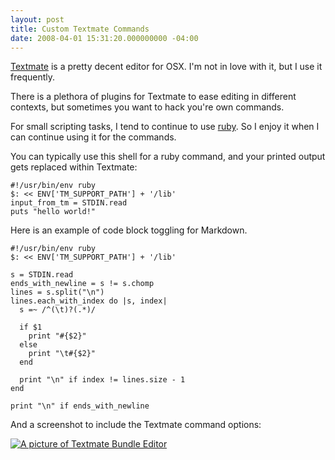 ```yaml
---
layout: post
title: Custom Textmate Commands
date: 2008-04-01 15:31:20.000000000 -04:00
---
```

[Textmate](http://macromates.com/) is a pretty decent editor for OSX. I'm not in love with it, but I use it frequently.

There is a plethora of plugins for Textmate to ease editing in different contexts, but sometimes you want to hack you're own commands.

For small scripting tasks, I tend to continue to use [ruby](http://www.ruby-lang.org/en/). So I enjoy it when I can continue using it for the commands.

You can typically use this shell for a ruby command, and your printed output gets replaced within Textmate:

	#!/usr/bin/env ruby
	$: << ENV['TM_SUPPORT_PATH'] + '/lib'
	input_from_tm = STDIN.read
	puts "hello world!"

Here is an example of code block toggling for Markdown.

	#!/usr/bin/env ruby
	$: << ENV['TM_SUPPORT_PATH'] + '/lib'

	s = STDIN.read
	ends_with_newline = s != s.chomp
	lines = s.split("\n")
	lines.each_with_index do |s, index|
	  s =~ /^(\t)?(.*)/

	  if $1
	    print "#{$2}"
	  else
	    print "\t#{$2}"
	  end

	  print "\n" if index != lines.size - 1
	end

	print "\n" if ends_with_newline

And a screenshot to include the Textmate command options:

<a href="/assets/2008/3/29/textmate_markdown_command.png"><img src="/assets/2008/3/29/textmate_markdown_command_small.png" alt="A picture of Textmate Bundle Editor"/></a>

